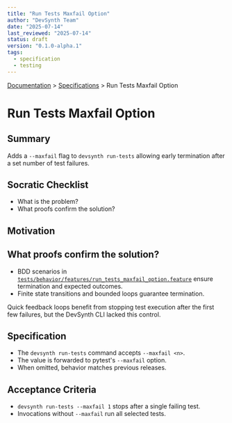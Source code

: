 ```yaml
---
title: "Run Tests Maxfail Option"
author: "DevSynth Team"
date: "2025-07-14"
last_reviewed: "2025-07-14"
status: draft
version: "0.1.0-alpha.1"
tags:
  - specification
  - testing
---
```

<div class="breadcrumbs">
<a href="../index.md">Documentation</a> &gt; <a href="index.md">Specifications</a> &gt; Run Tests Maxfail Option
</div>

# Run Tests Maxfail Option

## Summary
Adds a `--maxfail` flag to `devsynth run-tests` allowing early termination after a set number of test failures.

## Socratic Checklist
- What is the problem?
- What proofs confirm the solution?

## Motivation

## What proofs confirm the solution?
- BDD scenarios in [`tests/behavior/features/run_tests_maxfail_option.feature`](../../tests/behavior/features/run_tests_maxfail_option.feature) ensure termination and expected outcomes.
- Finite state transitions and bounded loops guarantee termination.

Quick feedback loops benefit from stopping test execution after the first few failures, but the DevSynth CLI lacked this control.

## Specification
- The `devsynth run-tests` command accepts `--maxfail <n>`.
- The value is forwarded to pytest's `--maxfail` option.
- When omitted, behavior matches previous releases.

## Acceptance Criteria
- `devsynth run-tests --maxfail 1` stops after a single failing test.
- Invocations without `--maxfail` run all selected tests.
